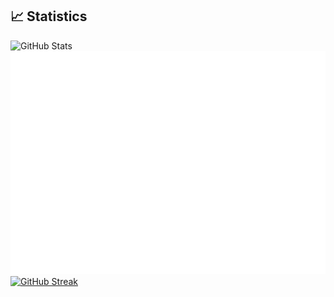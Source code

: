 ## 📈 Statistics
![GitHub Stats](https://github-readme-stats.vercel.app/api?username=zentecegledi&show_icons=true&theme=radical)
![CodeForces Stats](https://raw.githubusercontent.com/zentecegledi/cf-stats/main/output/light_card.svg#gh-dark-mode-only)
[![GitHub Streak](https://streak-stats.demolab.com?user=ZenteCegledi&theme=gruvbox&border_radius=4)](https://git.io/streak-stats)
<!--
![C#](https://img.shields.io/badge/c%23-%23239120.svg?style=for-the-badge&logo=c-sharp&logoColor=white)
![C++](https://img.shields.io/badge/c++-%2300599C.svg?style=for-the-badge&logo=c%2B%2B&logoColor=white)
![Python](https://img.shields.io/badge/python-3670A0?style=for-the-badge&logo=python&logoColor=ffdd54)


![Top Langs](https://github-readme-stats.vercel.app/api/top-langs/?username=zentecegledi&layout=compact)
[![WakaTime Stats](https://github-readme-stats.vercel.app/api/wakatime?username=zentecegledi)](https://github.com/anuraghazra/github-readme-stats)



### Hi there 👋


**CeglediZente/CeglediZente** is a ✨ _special_ ✨ repository because its `README.md` (this file) appears on your GitHub profile.

Here are some ideas to get you started:

- 🔭 I’m currently working on ...
- 🌱 I’m currently learning ...
- 👯 I’m looking to collaborate on ...
- 🤔 I’m looking for help with ...
- 💬 Ask me about ...
- 📫 How to reach me: ...
- 😄 Pronouns: ...
- ⚡ Fun fact: ...
-->
